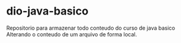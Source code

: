 # dio-java-basico
Repositorio para armazenar todo conteudo do curso de java basico
Alterando o conteudo de um arquivo de forma local.